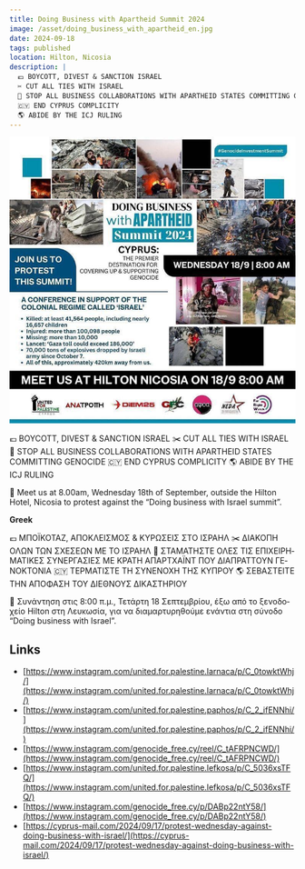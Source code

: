 ```yaml
---
title: Doing Business with Apartheid Summit 2024
image: /asset/doing_business_with_apartheid_en.jpg
date: 2024-09-18
tags: published
location: Hilton, Nicosia
description: |
  💶 BOYCOTT, DIVEST & SANCTION ISRAEL
  ✂️ CUT ALL TIES WITH ISRAEL
  🚫 STOP ALL BUSINESS COLLABORATIONS WITH APARTHEID STATES COMMITTING GENOCIDE
  🇨🇾 END CYPRUS COMPLICITY
  🌎 ABIDE BY THE ICJ RULING
---
```


![Doing Business with Apartheid Summit 2024 Poster](/asset/doing_business_with_apartheid_en.jpg)

💶 BOYCOTT, DIVEST & SANCTION ISRAEL
✂️ CUT ALL TIES WITH ISRAEL
🚫 STOP ALL BUSINESS COLLABORATIONS WITH APARTHEID STATES COMMITTING GENOCIDE
🇨🇾 END CYPRUS COMPLICITY
🌎 ABIDE BY THE ICJ RULING

📌 Meet us at 8.00am, Wednesday 18th of September, outside the Hilton Hotel, Nicosia to protest against the “Doing business with Israel summit”.

**Greek**

<div lang="el">

💶 ΜΠΟΪΚΟΤΑΖ, ΑΠΟΚΛΕΙΣΜΟΣ & ΚΥΡΩΣΕΙΣ ΣΤΟ ΙΣΡΑΗΛ
✂️ ΔΙΑΚΟΠΗ ΟΛΩΝ ΤΩΝ ΣΧΕΣΕΩΝ ΜΕ ΤΟ ΙΣΡΑΗΛ
🚫 ΣΤΑΜΑΤΗΣΤΕ ΟΛΕΣ ΤΙΣ ΕΠΙΧΕΙΡΗΜΑΤΙΚΕΣ ΣΥΝΕΡΓΑΣΙΕΣ ΜΕ ΚΡΑΤΗ ΑΠΑΡΤΧΑΪΝΤ ΠΟΥ ΔΙΑΠΡΑΤΤΟΥΝ ΓΕΝΟΚΤΟΝΙΑ
🇨🇾 ΤΕΡΜΑΤΙΣΤΕ ΤΗ ΣΥΝΕΝΟΧΗ ΤΗΣ ΚΥΠΡΟΥ
🌎 ΣΕΒΑΣΤΕΙΤΕ ΤΗΝ ΑΠΟΦΑΣΗ ΤΟΥ ΔΙΕΘΝΟΥΣ ΔΙΚΑΣΤΗΡΙΟΥ

📌 Συνάντηση στις 8:00 π.μ., Τετάρτη 18 Σεπτεμβρίου, έξω από το ξενοδοχείο Hilton στη Λευκωσία, για να διαμαρτυρηθούμε ενάντια στη σύνοδο “Doing business with Israel”.

</div>

## Links

- [https://www.instagram.com/united.for.palestine.larnaca/p/C_0towktWhj/](https://www.instagram.com/united.for.palestine.larnaca/p/C_0towktWhj/)
- [https://www.instagram.com/united.for.palestine.paphos/p/C_2_ifENNhi/](https://www.instagram.com/united.for.palestine.paphos/p/C_2_ifENNhi/)
- [https://www.instagram.com/genocide_free.cy/reel/C_tAFRPNCWD/](https://www.instagram.com/genocide_free.cy/reel/C_tAFRPNCWD/)
- [https://www.instagram.com/united.for.palestine.lefkosa/p/C_5036xsTFQ/](https://www.instagram.com/united.for.palestine.lefkosa/p/C_5036xsTFQ/)
- [https://www.instagram.com/genocide_free.cy/p/DABp22ntY58/](https://www.instagram.com/genocide_free.cy/p/DABp22ntY58/)
- [https://cyprus-mail.com/2024/09/17/protest-wednesday-against-doing-business-with-israel/](https://cyprus-mail.com/2024/09/17/protest-wednesday-against-doing-business-with-israel/)
